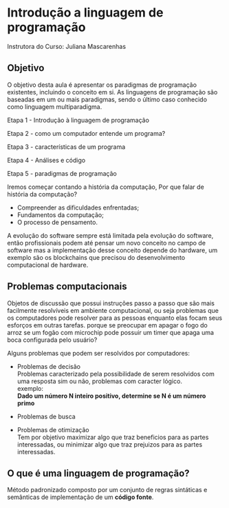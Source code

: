 # Introdução a linguagem de programação

Instrutora do Curso: Juliana Mascarenhas

## Objetivo

O objetivo desta aula é apresentar os paradigmas de programação existentes, incluindo o conceito em si. As linguagens de programação são baseadas em um ou mais paradigmas, sendo o último caso conhecido como linguagem multiparadigma.

Etapa 1 - Introdução à linguagem de programação

Etapa 2 - como um computador entende um programa? 

Etapa 3 - características de um programa

Etapa 4 - Análises e código

Etapa 5 - paradigmas de programação 

Iremos começar contando a história da computação, Por que falar de história da computação? 

* Compreender as dificuldades enfrentadas;  
* Fundamentos da computação;  
* O processo de pensamento.  

A evolução do software sempre está limitada pela evolução do software, então profissionais podem até pensar um novo conceito no campo de software mas a implementação desse conceito depende do hardware, um exemplo são os blockchains que precisou do desenvolvimento computacional de hardware.

## Problemas computacionais

Objetos de discussão que possui instruções passo a passo que são mais facilmente resolvíveis em ambiente computacional, ou seja problemas que os computadores pode resolver para as pessoas enquanto elas focam seus esforços em outras tarefas. porque se preocupar em apagar o fogo do arroz se um fogão com microchip pode possuir um timer que apaga uma boca configurada pelo usuário?

Alguns problemas que podem ser resolvidos por computadores:  

* Problemas de decisão  
Problemas caracterizado pela possibilidade de serem resolvidos com uma resposta sim ou não, problemas com caracter lógico.  
exemplo:   
**Dado um número N inteiro positivo, determine se N é um número primo**

* Problemas de busca 

* Problemas de otimização  
Tem por objetivo maximizar algo que traz beneficios para as partes interessadas, ou minimizar algo que traz prejuizos para as partes interessadas. 

## O que é uma linguagem de programação?

Método padronizado composto por um conjunto de regras sintáticas e semânticas de implementação de um **código fonte**.
